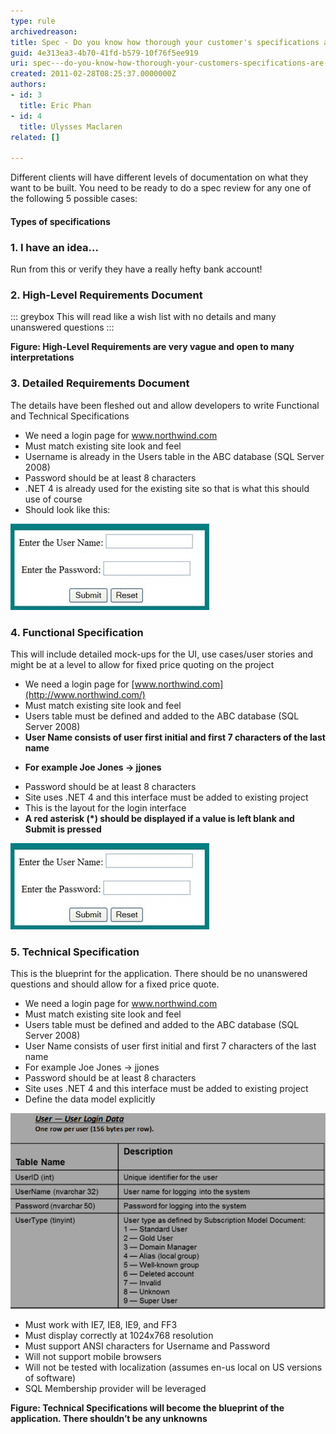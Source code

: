 ```yaml
---
type: rule
archivedreason: 
title: Spec - Do you know how thorough your customer's specifications are? (There are 5 levels)
guid: 4e313ea3-4b70-41fd-b579-10f76f5ee919
uri: spec---do-you-know-how-thorough-your-customers-specifications-are-there-are-5-levels
created: 2011-02-28T08:25:37.0000000Z
authors:
- id: 3
  title: Eric Phan
- id: 4
  title: Ulysses Maclaren
related: []

---
```


Different clients will have different levels of documentation on what they want to be built. You need to be ready to do a spec review for any one of the following 5 possible cases:

<!--endintro-->

#### Types of specifications


### 1. I have an idea...


Run from this
or
verify they have a really hefty bank account!

### 2. High-Level Requirements Document


::: greybox
This will read like a wish list with no details and many unanswered questions
:::

 **Figure: High-Level Requirements are very vague and open to many interpretations** 
### 3. Detailed Requirements Document

The details have been fleshed out and allow developers to write Functional and Technical Specifications
* We need a login page for www.northwind.com
* Must match existing site look and feel
* Username is already in the Users table in the ABC database (SQL Server 2008)
* Password should be at least 8 characters
* .NET 4 is already used for the existing site so that is what this should use of course
* Should look like this:

![Detailed Requirements have more of the details you want](LoginInterface.jpg)
### 4. Functional Specification
This will include detailed mock-ups for the UI, use cases/user stories and might be at a level to allow for fixed price quoting on the project
* We need a login page for [www.northwind.com](http://www.northwind.com/)
* Must match existing site look and feel
* Users table must be defined and added to the ABC database (SQL Server 2008)
* **User Name consists of user first initial and first 7 characters of the last name** 
-  **For example Joe Jones -> jjones**
* Password should be at least 8 characters
* Site uses .NET 4 and this interface must be added to existing project
* This is the layout for the login interface
* **A red asterisk (\*) should be displayed if a value is left blank and Submit is pressed** 

![Functional Specifications go into more detail about the user interface and interactions in the system](LoginInterface.jpg)
### 5. Technical Specification


This is the blueprint for the application. There should be no unanswered questions and should allow for a fixed price quote.

* We need a login page for www.northwind.com
* Must match existing site look and feel
* Users table must be defined and added to the ABC database (SQL Server 2008)
* User Name consists of user first initial and first 7 characters of the last name
* For example Joe Jones -> jjones
* Password should be at least 8 characters
* Site uses .NET 4 and this interface must be added to existing project
* Define the data model explicitly

![](Table.jpg)
* Must work with IE7, IE8, IE9, and FF3
* Must display correctly at 1024x768 resolution
* Must support ANSI characters for Username and Password
* Will not support mobile browsers
* Will not be tested with localization (assumes en-us local on US versions of software)
* SQL Membership provider will be leveraged

 **Figure: Technical Specifications will become the blueprint of the application. There shouldn’t be any unknowns**
